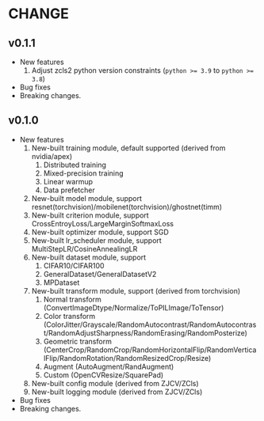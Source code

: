 # CHANGE

## v0.1.1

* New features
  1. Adjust zcls2 python version constraints (`python >= 3.9` to `python >= 3.8`)
* Bug fixes
* Breaking changes.

## v0.1.0

* New features
    1. New-built training module, default supported (derived from nvidia/apex)
       1. Distributed training 
       2. Mixed-precision training
       3. Linear warmup
       4. Data prefetcher
    2. New-built model module, support resnet(torchvision)/mobilenet(torchvision)/ghostnet(timm)
    3. New-built criterion module, support CrossEntroyLoss/LargeMarginSoftmaxLoss
    4. New-built optimizer module, support SGD
    5. New-built lr_scheduler module, support MultiStepLR/CosineAnnealingLR
    6. New-built dataset module, support
       1. CIFAR10/CIFAR100
       2. GeneralDataset/GeneralDatasetV2
       3. MPDataset
    7. New-built transform module, support (derived from torchvision)
       1. Normal transform (ConvertImageDtype/Normalize/ToPILImage/ToTensor)
       2. Color transform (ColorJitter/Grayscale/RandomAutocontrast/RandomAutocontrast/RandomAdjustSharpness/RandomErasing/RandomPosterize)
       3. Geometric transform (CenterCrop/RandomCrop/RandomHorizontalFlip/RandomVerticalFlip/RandomRotation/RandomResizedCrop/Resize)
       4. Augment (AutoAugment/RandAugment)
       5. Custom (OpenCVResize/SquarePad)
    8. New-built config module (derived from ZJCV/ZCls)
    9. New-built logging module (derived from ZJCV/ZCls)
* Bug fixes
* Breaking changes.